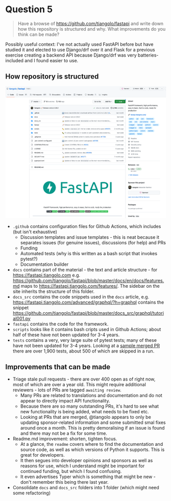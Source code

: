 # Question 5

> Have a browse of https://github.com/tiangolo/fastapi and write down how this repository is structured and why. What improvements do you think can be made?

Possibly useful context: I've not actually used FastAPI before but have studied it and elected to use Django/drf over it and Flask for a previous exercise creating a backend API because Django/drf was very batteries-included and I found easier to use. 

## How repository is structured 

![fastapi](/images/fastapi.png)

* `.github` contains configuration files for Github Actions, which includes (but isn't exhaustive)
    * Discussion templates and issue templates - this is neat because it separates issues (for genuine issues), discussions (for help) and PRs
    * Funding 
    * Automated tests (why is this written as a bash script that invokes pytest?)
    * Documentation builder
* `docs` contains part of the material - the text and article structure - for https://fastapi.tiangolo.com e.g. https://github.com/tiangolo/fastapi/blob/master/docs/en/docs/features.md maps to https://fastapi.tiangolo.com/features/. The sidebar on the site inherits the structure of this folder. 
* `docs_src` contains the code snippets used in the `docs` article, e.g. https://fastapi.tiangolo.com/advanced/graphql/?h=graphql contains the snippet https://github.com/tiangolo/fastapi/blob/master/docs_src/graphql/tutorial001.py
* `fastapi` contains the code for the framework. 
* `scripts` looks like it contains bash cripts used in Github Actions; about half of these have not been updated for 3-4 years. 
* `tests` contains a very, very large suite of pytest tests; many of these have not been updated for 3-4 years. Looking at a [sample merged PR](https://github.com/tiangolo/fastapi/pull/9315/checks) there are over 1,900 tests, about 500 of which are skipped in a run. 

## Improvements that can be made 

* Triage stale pull requests - there are over 400 open as of right now, most of which are over a year old. This might require additional reviewers - lots of PRs are tagged `awaiting review`. 
    * Many PRs are related to translations and documentation and do not appear to directly impact API functionality. 
    * Because there are so many outstanding PRs, it's hard to see what new functionality is being added, what needs to be fixed etc. 
    * Looking at PRs that are merged, @tiangolo appears to only be updating sponsor-related information and some submitted smal fixes around once a month. This is pretty demoralising if an issue is found and there may not be a fix for some time. 
* Readme.md improvement: shorten, tighten focus. 
    * At a glance, the `readme` covers where to find the documentation and source code, as well as which versions of Python it supports. This is great for developers. 
    * It then segues into developer opinions and sponsors as well as reasons for use, which I understand might be important for continued funding, but which I found confusing. 
    * It even advertises Typer which is something that might be new - don't remember this being there last year. 
* Consolidate `docs` and `docs_src` folders into 1 folder (which might need some refactoring)
